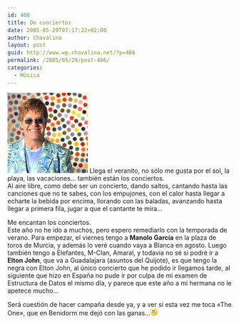 ```yaml
---
id: 466
title: De conciertos
date: 2005-05-29T07:17:22+02:00
author: Chavalina
layout: post
guid: http://www.wp.chavalina.net/?p=466
permalink: /2005/05/29/post-466/
categories:
  - Música
---
```

<img class="imgizqda" src="/imagenes/fotos/elton-spots.jpg" alt="Elton John" /> Llega el veranito, no sólo me gusta por el sol, la playa, las vacaciones… también están los conciertos.  
Al aire libre, como debe ser un concierto, dando saltos, cantando hasta las canciones que no te sabes, con los empujones, con el calor hasta llegar a echarte la bebida por encima, llorando con las baladas, avanzando hasta llegar a primera fila, jugar a que el cantante te mira…

Me encantan los conciertos.  
Este a&ntilde;o no he ido a muchos, pero espero remediarlo con la temporada de verano. Para empezar, el viernes tengo a **Manolo García** en la plaza de toros de Murcia, y además lo veré cuando vaya a Blanca en agosto. Luego también tengo a Elefantes, M-Clan, Amaral, y todavía no sé si podré ir a **Elton John**, que va a Guadalajara (asuntos del Quijote), es que tengo la negra con Elton John, al único concierto que he podido ir llegamos tarde, al siguiente que hizo en Espa&ntilde;a no pude ir por culpa de mi examen de Estructura de Datos el mismo día, y parece que este a&ntilde;o a mi hermana no le apetece mucho…

Será cuestión de hacer campa&ntilde;a desde ya, y a ver si esta vez me toca «The One», que en Benidorm me dejó con las ganas…![emo](/imagenes/emoticonos/triste.gif)